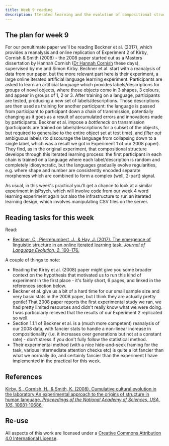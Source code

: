 ```yaml
---
title: Week 9 reading
description: Iterated learning and the evolution of compositional structure
---
```


## The plan for week 9

For our penultimate paper we'll be reading Beckner et al. (2017), which provides a reanalysis and online replication of Experiment 2 of Kirby, Cornish & Smith (2008) - the 2008 paper started out as a Masters dissertation by Hannah Cornish ([Dr Hannah Cornish](https://www.ed.ac.uk/profile/hannah-cornish) these days), supervised by me and Simon Kirby. Beckner et al. start with a reanalysis of data from our paper, but the more relevant part here is their experiment, a large online iterated artificial language learning experiment. Participants are asked to learn an artificial language which provides labels/descriptions for groups of novel objects, where those objects come in 3 shapes, 3 colours, and appear in groups of 1, 2 or 3. After training on a language, participants are tested, producing a new set of labels/descriptions. Those descriptions are then used as training for another participant: the language is passed from participant to participant down a chain of transmission, potentially changing as it goes as a result of accumulated errors and innovations made by participants. Beckner et al. impose a *bottleneck* on transmission (participants are trained on labels/descriptions for a subset of the objects, but required to generalise to the entire object set at test time), and *filter out* ambiguous labels (to discourage the language from collapsing down to a single label, which was a result we got in Experiment 1 of our 2008 paper). They find, as in the original experiment, that compositional structure develops through this iterated learning process: the first participant in each chain is trained on a language where each label/description is random and completely idiosyncratic, but the languages gradually evolve regularities, e.g. where shape and number are consistently encoded separate morphemes which are combined to form a complex (well, 2-part) signal.  

As usual, in this week's practical you'll get a chance to look at a similar experiment in jsPsych, which will involve code from our week 4 word learning experiment again but also the infrastructure to run an iterated learning design, which involves manipulating CSV files on the server.

## Reading tasks for this week

Read:
- [Beckner, C., Pierrehumbert, J., & Hay, J. (2017). The emergence of linguistic structure in an online iterated learning task. *Journal of Language Evolution, 2*, 160–176.](https://doi.org/10.1093/jole/lzx001)

A couple of things to note:
- Reading the Kirby et al. (2008) paper might give you some broader context on the hypothesis that motivated us to run this kind of experiment in the first place - it's fairly short, 6 pages, and linked in the references section below.
- Beckner et al. give us a bit of a hard time for our small sample size and very basic stats in the 2008 paper, but I think they are actually pretty gentle! That 2008 paper reports the first experimental study we ran, we had pretty limited resources and didn't really know what we were doing. I was particularly relieved that the results of our Experiment 2 replicated so well.
- Section 1.1.1 of Beckner et al. is a (much more competent) reanalysis of our 2008 data, with fancier stats to handle a non-linear increase in compositionality (i.e. it increases over generations but not at a constant rate) - don't stress if you don't fully follow the statistical method.
- Their experimental method (with a nice hide-and-seek framing for the task, various intermediate attention checks etc) is quite a lot fancier than what we normally do, and certainly fancier than the experiment I have implemented in the practical for this week.

## References

[Kirby, S., Cornish, H., & Smith, K. (2008). Cumulative cultural evolution in the laboratory:An experimental approach to the origins of structure in human language. *Proceedings of the National Academy of Sciences, USA, 105*, 10681-10686.](http://www.lel.ed.ac.uk/~kenny/publications/kirby_08_cumulative.pdf)

## Re-use

All aspects of this work are licensed under a [Creative Commons Attribution 4.0 International License](http://creativecommons.org/licenses/by/4.0/).
